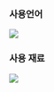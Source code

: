 ### 사용언어 
<img src="https://img.shields.io/badge/C++-00599C?style=for-the-badge&logo=cplusplus&logoColor=white">

### 사용 재료
<img src="https://img.shields.io/badge/arduino-00878F?style=for-the-badge&logo=arduino&logoColor=white">
